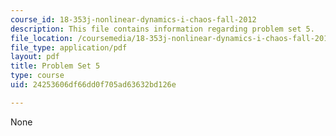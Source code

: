 ```yaml
---
course_id: 18-353j-nonlinear-dynamics-i-chaos-fall-2012
description: This file contains information regarding problem set 5.
file_location: /coursemedia/18-353j-nonlinear-dynamics-i-chaos-fall-2012/24253606df66dd0f705ad63632bd126e_MIT18_353JF12_pset5.pdf
file_type: application/pdf
layout: pdf
title: Problem Set 5
type: course
uid: 24253606df66dd0f705ad63632bd126e

---
```

None